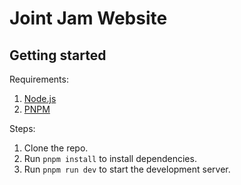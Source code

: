 # Joint Jam Website

## Getting started

Requirements:
1. [Node.js](https://nodejs.org/en/download)
2. [PNPM](https://pnpm.io/installation)

Steps:
1. Clone the repo.
2. Run `pnpm install` to install dependencies.
3. Run `pnpm run dev` to start the development server.
